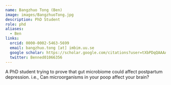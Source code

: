 ```yaml
---
name: Bangzhuo Tong (Ben)
image: images/BangzhuoTong.jpg
description: PhD Student
role: phd
aliases:
  - Ben
links:
  orcid: 0000-0002-5463-5699
  email: bangzhuo.tong [at] imbim.uu.se
  google scholar: https://scholar.google.com/citations?user=tXbPDqQAAAAJ&hl=en
  twitter: Benned01066356
---
```

A PhD student trying to prove that gut microbiome could affect postpartum depression. i.e., Can microorganisms in your poop affect your brain?